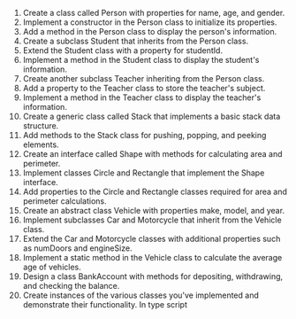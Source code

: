 1.	Create a class called Person with properties for name, age, and gender.
2.	Implement a constructor in the Person class to initialize its properties.
3.	Add a method in the Person class to display the person's information.
4.	Create a subclass Student that inherits from the Person class.
5.	Extend the Student class with a property for studentId.
6.	Implement a method in the Student class to display the student's information.
7.	Create another subclass Teacher inheriting from the Person class.
8.	Add a property to the Teacher class to store the teacher's subject.
9.	Implement a method in the Teacher class to display the teacher's information.
10.	Create a generic class called Stack that implements a basic stack data structure.
11.	Add methods to the Stack class for pushing, popping, and peeking elements.
12.	Create an interface called Shape with methods for calculating area and perimeter.
13.	Implement classes Circle and Rectangle that implement the Shape interface.
14.	Add properties to the Circle and Rectangle classes required for area and perimeter calculations.
15.	Create an abstract class Vehicle with properties make, model, and year.
16.	Implement subclasses Car and Motorcycle that inherit from the Vehicle class.
17.	Extend the Car and Motorcycle classes with additional properties such as numDoors and engineSize.
18.	Implement a static method in the Vehicle class to calculate the average age of vehicles.
19.	Design a class BankAccount with methods for depositing, withdrawing, and checking the balance.
20.	Create instances of the various classes you've implemented and demonstrate their functionality. In type script